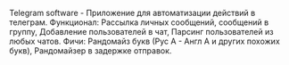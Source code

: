 Telegram software - Приложение для автоматизации действий в телеграм. 
Функционал: Рассылка личных сообщений, сообщений в группу, Добавление пользователей в чат, Парсинг пользователей из любых чатов. 
Фичи: Рандомайз букв (Рус А - Англ А и других похожих букв), Рандомайзер в задержке отправок. 
